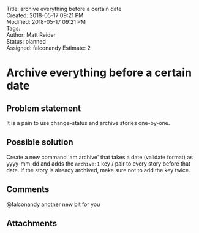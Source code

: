 Title: archive everything before a certain date  
Created: 2018-05-17 09:21 PM  
Modified: 2018-05-17 09:21 PM  
Tags:   
Author: Matt Reider  
Status: planned  
Assigned: falconandy
Estimate: 2

# Archive everything before a certain date

## Problem statement

It is a pain to use change-status and archive stories one-by-one.

## Possible solution

Create a new command 'am archive' that takes a date (validate format) as yyyy-mm-dd and
adds the `archive:1` key / pair to every story before that date. If the story is already archived,
make sure not to add the key twice.

## Comments

@falconandy another new bit for you

## Attachments
